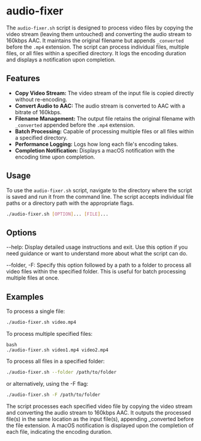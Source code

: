 # audio-fixer

The `audio-fixer.sh` script is designed to process video files by copying the video stream (leaving them untouched) and converting the audio stream to 160kbps AAC. It maintains the original filename but appends `_converted` before the `.mp4` extension. The script can process individual files, multiple files, or all files within a specified directory. It logs the encoding duration and displays a notification upon completion.

## Features

- **Copy Video Stream:** The video stream of the input file is copied directly without re-encoding.
- **Convert Audio to AAC:** The audio stream is converted to AAC with a bitrate of 160kbps.
- **Filename Management:** The output file retains the original filename with `_converted` appended before the `.mp4` extension.
- **Batch Processing:** Capable of processing multiple files or all files within a specified directory.
- **Performance Logging:** Logs how long each file's encoding takes.
- **Completion Notification:** Displays a macOS notification with the encoding time upon completion.

## Usage

To use the `audio-fixer.sh` script, navigate to the directory where the script is saved and run it from the command line. The script accepts individual file paths or a directory path with the appropriate flags.

```bash
./audio-fixer.sh [OPTION]... [FILE]...
```

## Options

--help: Display detailed usage instructions and exit. Use this option if you need guidance or want to understand more about what the script can do.

--folder, -F: Specify this option followed by a path to a folder to process all video files within the specified folder. This is useful for batch processing multiple files at once.

## Examples

To process a single file:

```bash
./audio-fixer.sh video.mp4
```

To process multiple specified files:

```
bash
./audio-fixer.sh video1.mp4 video2.mp4
```

To process all files in a specified folder:

```bash
./audio-fixer.sh --folder /path/to/folder
```

or alternatively, using the -F flag:

```bash
./audio-fixer.sh -F /path/to/folder
```

The script processes each specified video file by copying the video stream and converting the audio stream to 160kbps AAC. It outputs the processed file(s) in the same location as the input file(s), appending \_converted before the file extension. A macOS notification is displayed upon the completion of each file, indicating the encoding duration.
